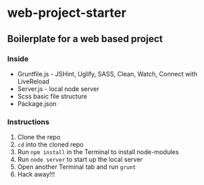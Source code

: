 # web-project-starter
## Boilerplate for a web based project

### Inside

* Gruntfile.js - JSHint, Uglify, SASS, Clean, Watch, Connect with LiveReload
* Server.js - local node server
* Scss basic file structure
* Package.json


### Instructions

1. Clone the repo
2. ```cd``` into the cloned repo
3. Run ```npm install``` in the Terminal to install node-modules
4. Run ```node server``` to start up the local server
5. Open another Terminal tab and run ```grunt```
6. Hack away!!!

